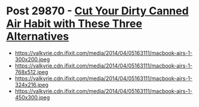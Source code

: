 # Post 29870 - [Cut Your Dirty Canned Air Habit with These Three Alternatives](https://www.ifixit.com/News/29870/cut-your-dirty-canned-air-habit-with-these-three-alternatives)

- https://valkyrie.cdn.ifixit.com/media/2014/04/05163111/macbook-airs-1-300x200.jpeg
- https://valkyrie.cdn.ifixit.com/media/2014/04/05163111/macbook-airs-1-768x512.jpeg
- https://valkyrie.cdn.ifixit.com/media/2014/04/05163111/macbook-airs-1-324x216.jpeg
- https://valkyrie.cdn.ifixit.com/media/2014/04/05163111/macbook-airs-1-450x300.jpeg
